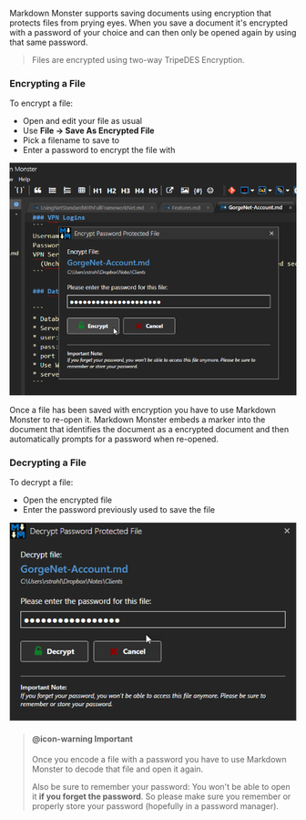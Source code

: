 ﻿Markdown Monster supports saving documents using encryption that protects files from prying eyes. When you save a document it's encrypted with a password of your choice and can then only be opened again by using that same password.

> Files are encrypted using two-way TripeDES Encryption.

### Encrypting a File
To encrypt a file:

* Open and edit your file as usual
* Use **File -> Save As Encrypted File**
* Pick a filename to save to
* Enter a password to encrypt the file with

![](/images/SaveAsEncrypted.png)

Once a file has been saved with encryption you have to use Markdown Monster to re-open it. Markdown Monster embeds a marker into the document that identifies the document as a encrypted document and then automatically prompts for a password when re-opened.

### Decrypting a File
To decrypt a file:

* Open the encrypted file
* Enter the password previously used to save the file

![](/images/DecryptFile.png)


> #### @icon-warning Important
> Once you encode a file with a password you have to use Markdown Monster to decode that file and open it again. 
>
> Also be sure to remember your password: You won't be able to open it **if you forget the password**. So please make sure you remember or properly store your password (hopefully in a password manager).